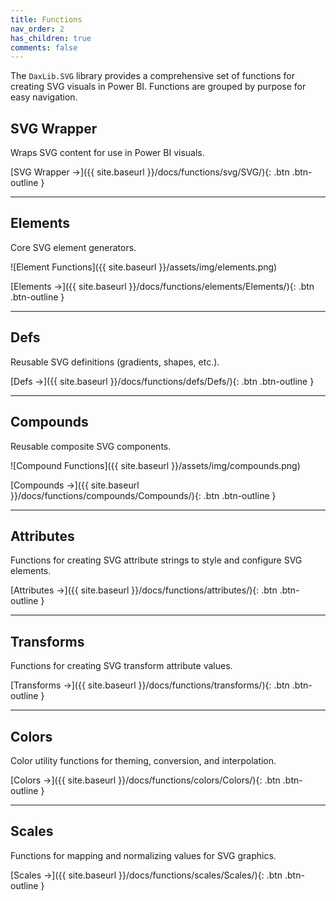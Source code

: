 ```yaml
---
title: Functions
nav_order: 2
has_children: true
comments: false
---
```


The `DaxLib.SVG` library provides a comprehensive set of functions for creating SVG visuals in Power BI. Functions are grouped by purpose for easy navigation.

## SVG Wrapper

Wraps SVG content for use in Power BI visuals.

[SVG Wrapper →]({{ site.baseurl }}/docs/functions/svg/SVG/){: .btn .btn-outline }

---

## Elements

Core SVG element generators.

![Element Functions]({{ site.baseurl }}/assets/img/elements.png)

[Elements →]({{ site.baseurl }}/docs/functions/elements/Elements/){: .btn .btn-outline }

---

## Defs

Reusable SVG definitions (gradients, shapes, etc.).

[Defs →]({{ site.baseurl }}/docs/functions/defs/Defs/){: .btn .btn-outline }

---

## Compounds

Reusable composite SVG components.

![Compound Functions]({{ site.baseurl }}/assets/img/compounds.png)

[Compounds →]({{ site.baseurl }}/docs/functions/compounds/Compounds/){: .btn .btn-outline }

---

## Attributes

Functions for creating SVG attribute strings to style and configure SVG elements.

[Attributes →]({{ site.baseurl }}/docs/functions/attributes/){: .btn .btn-outline }

---

## Transforms

Functions for creating SVG transform attribute values.

[Transforms →]({{ site.baseurl }}/docs/functions/transforms/){: .btn .btn-outline }

---

## Colors

Color utility functions for theming, conversion, and interpolation.

[Colors →]({{ site.baseurl }}/docs/functions/colors/Colors/){: .btn .btn-outline }

---

## Scales

Functions for mapping and normalizing values for SVG graphics.

[Scales →]({{ site.baseurl }}/docs/functions/scales/Scales/){: .btn .btn-outline }
